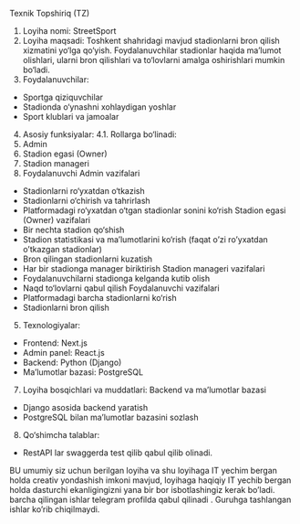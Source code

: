 Texnik Topshiriq (TZ)

1. Loyiha nomi: StreetSport
2. Loyiha maqsadi:
Toshkent shahridagi mavjud stadionlarni bron qilish xizmatini yo‘lga qo‘yish. Foydalanuvchilar stadionlar haqida ma’lumot olishlari, ularni bron qilishlari va to‘lovlarni amalga oshirishlari mumkin bo‘ladi.
3. Foydalanuvchilar:
- Sportga qiziquvchilar
- Stadionda o‘ynashni xohlaydigan yoshlar
- Sport klublari va jamoalar
4. Asosiy funksiyalar:
4.1. Rollarga bo‘linadi:
1. Admin
2. Stadion egasi (Owner)
3. Stadion manageri
4. Foydalanuvchi
Admin vazifalari
- Stadionlarni ro‘yxatdan o‘tkazish
- Stadionlarni o‘chirish va tahrirlash
- Platformadagi ro‘yxatdan o‘tgan stadionlar sonini ko‘rish
Stadion egasi (Owner) vazifalari
- Bir nechta stadion qo‘shish
- Stadion statistikasi va ma’lumotlarini ko‘rish (faqat o’zi ro’yxatdan o’tkazgan stadionlar)
- Bron qilingan stadionlarni kuzatish
- Har bir stadionga manager biriktirish
Stadion manageri vazifalari
- Foydalanuvchilarni stadionga kelganda kutib olish
- Naqd to‘lovlarni qabul qilish
Foydalanuvchi vazifalari
- Platformadagi barcha stadionlarni ko‘rish
- Stadionlarni bron qilish
5. Texnologiyalar:
- Frontend: Next.js
- Admin panel: React.js
- Backend: Python (Django)
- Ma’lumotlar bazasi: PostgreSQL
7. Loyiha bosqichlari va muddatlari:
Backend va ma’lumotlar bazasi 
- Django asosida backend yaratish
- PostgreSQL bilan ma’lumotlar bazasini sozlash
8. Qo‘shimcha talablar:
- RestAPI lar swaggerda test qilib qabul qilib olinadi. 


BU umumiy siz uchun berilgan loyiha va shu loyihaga IT yechim bergan holda creativ yondashish imkoni mavjud, loyihaga haqiqiy IT yechib bergan holda dasturchi ekanligingizni yana bir bor isbotlashingiz kerak bo’ladi. 
barcha qilingan ishlar telegram profilda qabul qilinadi . 
Guruhga tashlangan ishlar ko’rib chiqilmaydi. 

